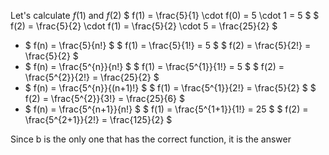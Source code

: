 Let's calculate $f(1)$ and $f(2)$
$ f(1) = \frac{5}{1} \cdot f(0) = 5 \cdot 1 = 5 $
$ f(2) = \frac{5}{2} \cdot f(1) = \frac{5}{2} \cdot 5 = \frac{25}{2} $

<ul>
<li> $ f(n) = \frac{5}{n!} $ 
$ f(1) = \frac{5}{1!} = 5 $ 
$ f(2) = \frac{5}{2!} = \frac{5}{2} $
<li> $ f(n) = \frac{5^{n}}{n!} $ 
$ f(1) = \frac{5^{1}}{1!} = 5 $ 
$ f(2) = \frac{5^{2}}{2!} = \frac{25}{2} $
<li> $ f(n) = \frac{5^{n}}{(n+1)!} $ 
$ f(1) = \frac{5^{1}}{2!} = \frac{5}{2} $ 
$ f(2) = \frac{5^{2}}{3!} = \frac{25}{6} $
<li> $ f(n) = \frac{5^{n+1}}{n!} $ 
$ f(1) = \frac{5^{1+1}}{1!} = 25 $ 
$ f(2) = \frac{5^{2+1}}{2!} = \frac{125}{2} $
</ul>
Since b is the only one that has the correct function, it is the answer
